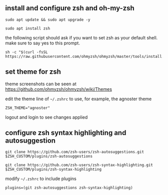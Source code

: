 ## install and configure zsh and oh-my-zsh
```
sudo apt update && sudo apt upgrade -y
```
```
sudo apt install zsh
```

the following script should ask if you want to set zsh as your default shell. make sure to say yes to this prompt.

    sh -c "$(curl -fsSL https://raw.githubusercontent.com/ohmyzsh/ohmyzsh/master/tools/install.sh)"

## set theme for zsh

theme screenshots can be seen at https://github.com/ohmyzsh/ohmyzsh/wiki/Themes

edit the theme line of `~/.zshrc` to use, for example, the agnoster theme

    ZSH_THEME="agnoster"

logout and login to see changes applied

## configure zsh syntax highlighting and autosuggestion

```
git clone https://github.com/zsh-users/zsh-autosuggestions.git $ZSH_CUSTOM/plugins/zsh-autosuggestions
```
```
git clone https://github.com/zsh-users/zsh-syntax-highlighting.git $ZSH_CUSTOM/plugins/zsh-syntax-highlighting
```

modify `~/.zshrc` to include plugins

    plugins=(git zsh-autosuggestions zsh-syntax-highlighting)
